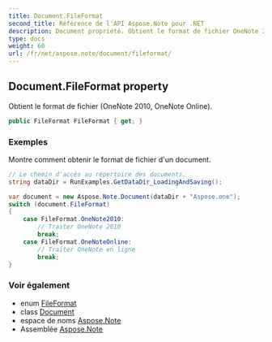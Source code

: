 ```yaml
---
title: Document.FileFormat
second_title: Référence de l'API Aspose.Note pour .NET
description: Document propriété. Obtient le format de fichier OneNote 2010 OneNote Online.
type: docs
weight: 60
url: /fr/net/aspose.note/document/fileformat/
---
```

## Document.FileFormat property

Obtient le format de fichier (OneNote 2010, OneNote Online).

```csharp
public FileFormat FileFormat { get; }
```

### Exemples

Montre comment obtenir le format de fichier d'un document.

```csharp
// Le chemin d'accès au répertoire des documents.
string dataDir = RunExamples.GetDataDir_LoadingAndSaving();

var document = new Aspose.Note.Document(dataDir + "Aspose.one");
switch (document.FileFormat)
{
    case FileFormat.OneNote2010:
        // Traiter OneNote 2010
        break;
    case FileFormat.OneNoteOnline:
        // Traiter OneNote en ligne
        break;
}
```

### Voir également

* enum [FileFormat](../../fileformat/)
* class [Document](../)
* espace de noms [Aspose.Note](../../document/)
* Assemblée [Aspose.Note](../../../)


